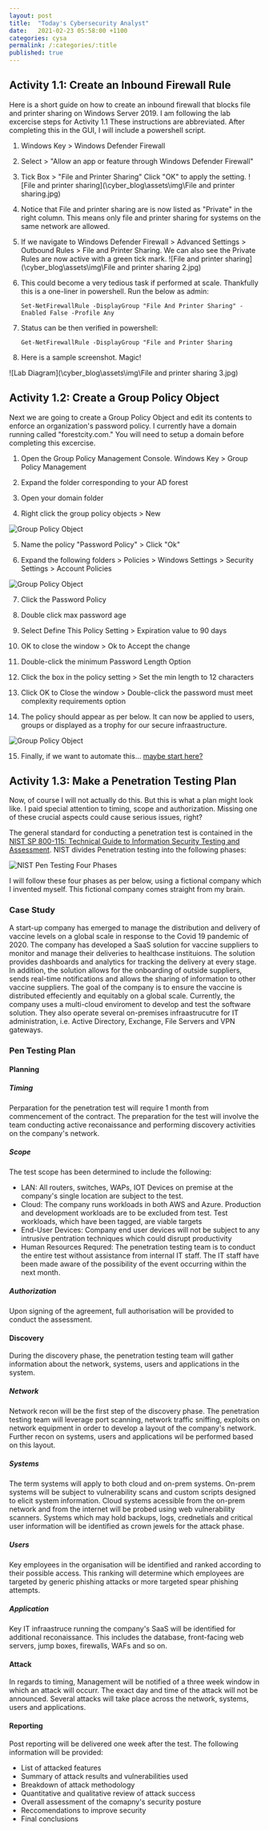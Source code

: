 ```yaml
---
layout: post
title:  "Today's Cybersecurity Analyst"
date:   2021-02-23 05:58:00 +1100
categories: cysa 
permalink: /:categories/:title
published: true
---
```


## Activity 1.1: Create an Inbound Firewall Rule
Here is a short guide on how to create an inbound firewall that blocks file and printer sharing on 
Windows Server 2019. I am following the lab excercise steps for Activity 1.1 These instructions are 
abbreviated. After completing this in the GUI, I will include a powershell script.

1. Windows Key > Windows Defender Firewall

2. Select > "Allow an app or feature through Windows Defender Firewall"

3. Tick Box > "File and Printer Sharing" Click "OK" to apply the setting.
![File and printer sharing](\cyber_blog\assets\img\File and printer sharing.jpg)

4. Notice that File and printer sharing are is now listed as "Private" in the right column. This means only
file and printer sharing for systems on the same network are allowed.

5. If we navigate to Windows Defender Firewall > Advanced Settings > Outbound Rules > File and Printer Sharing. We can also see the Private Rules are now active with a green tick mark.
![File and printer sharing](\cyber_blog\assets\img\File and printer sharing 2.jpg)

6. This could become a very tedious task if performed at scale. Thankfully this is a one-liner in powershell. Run the below as admin:

    `Set-NetFirewallRule -DisplayGroup "File And Printer Sharing" -Enabled False -Profile Any`

7. Status can be then verified in powershell:

    `Get-NetFirewallRule -DisplayGroup "File and Printer Sharing`

8. Here is a sample screenshot. Magic!

![Lab Diagram](\cyber_blog\assets\img\File and printer sharing 3.jpg)

## Activity 1.2: Create a Group Policy Object

Next we are going to create a Group Policy Object and edit its contents to enforce an organization's password
policy. I currently have a domain running called "forestcity.com." You will need to setup a domain before completing this excercise. 

1. Open the Group Policy Management Console. Windows Key > Group Policy Management

2. Expand the folder corresponding to your AD forest

3. Open your domain folder

4. Right click the group policy objects > New

![Group Policy Object](\cyber_blog\assets\img\gpo.jpg)

5. Name the policy "Password Policy" > Click "Ok"

6. Expand the following folders > Policies > Windows Settings > Security Settings > Account Policies

![Group Policy Object](\cyber_blog\assets\img\gpo2.jpg)

7. Click the Password Policy

8. Double click max password age

9. Select Define This Policy Setting > Expiration value to 90 days

10. OK to close the window > Ok to Accept the change

11. Double-click the minimum Password Length Option

12. Click the box in the policy setting > Set the min length to 12 characters

13. Click OK to Close the window > Double-click the password must meet complexity requirements option

14. The policy should appear as per below. It can now be applied to users, groups or displayed as a trophy for our secure infraastructure. 

![Group Policy Object](\cyber_blog\assets\img\gpo3.jpg)

15. Finally, if we want to automate this... [maybe start here?](https://docs.microsoft.com/en-us/powershell/module/grouppolicy/new-gpo?view=win10-ps)


## Activity 1.3: Make a Penetration Testing Plan

Now, of course I will not actually do this. But this is what a plan might look like. I paid special attention to timing, scope and authorization. Missing one of these crucial aspects could cause serious issues, right?

The general standard for conducting a penetration test is contained in the [NIST SP 800-115: Technical Guide to
Information Security Testing and Assessment](https://nvlpubs.nist.gov/nistpubs/Legacy/SP/nistspecialpublication800-115.pdf). NIST divides Penetration testing into the following phases:

![NIST Pen Testing Four Phases](\cyber_blog\assets\img\nistpentesting.jpg)

I will follow these four phases as per below, using a fictional company which I invented myself.
This fictional company comes straight from my brain.  

### Case Study

A start-up company has emerged to manage the distribution and delivery of vaccine levels on a global scale in response to the Covid 19 pandemic of 2020. The company has developed a SaaS solution for vaccine suppliers to monitor and manage their deliveries to healthcase instituions. The solution provides dashboards and analytics for tracking the delivery at every stage. In addition, the solution allows for the onboarding of outside suppliers, sends real-time notifications and allows the sharing of information to other vaccine suppliers. The goal of the company is to ensure the vaccine is distributed effeciently and equitably on a global scale. Currently, the company uses a multi-cloud enviroment to develop and test the software solution. They also operate several on-premises infraastrucutre for IT administration, i.e. Active Directory, Exchange, File Servers and VPN gateways.

### Pen Testing Plan

#### Planning

##### Timing

Perparation for the penetration test will require 1 month from commencement of the contract. The preparation for the test will involve the team conducting active reconaissance and performing discovery activities on the company's network.

##### Scope

The test scope has been determined to include the following:

* LAN: All routers, switches, WAPs, IOT Devices on premise at the company's single location are subject to the test.
* Cloud: The company runs workloads in both AWS and Azure. Production and development workloads are to be excluded from test. Test workloads, which have been tagged, are viable targets
* End-User Devices: Company end user devices will not be subject to any intrusive pentration techniques which could disrupt productivity
* Human Resources Requred: The penetration testing team is to conduct the entire test without assistance from internal IT staff. The IT staff have been made aware of the possibility of the event occurring within the next month. 

##### Authorization

Upon signing of the agreement, full authorisation will be provided to conduct the assessment.

#### Discovery

During the discovery phase, the penetration testing team will gather information about the network, systems, users and applications in the system. 

##### Network

Network recon will be the first step of the discovery phase. The penetration testing team will leverage port scanning, network traffic sniffing, exploits on network equipment in order to develop a layout of the company's network. Further recon on systems, users and applications wil be performed based on this layout.

##### Systems

The term systems will apply to both cloud and on-prem systems. On-prem systems will be subject to vulnerability scans and custom scripts designed to elicit system information. Cloud systems acessible from the on-prem network and from the internet will be probed using web vulnerability scanners. Systems which may hold backups, logs, crednetials and critical user information will be identified as crown jewels for the attack phase. 

##### Users

Key employees in the organisation will be identified and ranked according to their possible access. This ranking will determine which employees are targeted by generic phishing attacks or more targeted spear phishing attempts.

##### Application

Key IT infraastruce running the company's SaaS will be identified for additional reconaissance. This includes the database, front-facing web servers, jump boxes, firewalls, WAFs and so on.

#### Attack

In regards to timing, Management will be notified of a three week window in which an attack will occurr. The exact day and time of the attack will not be announced. Several attacks will take place across the network, systems, users and applications.

#### Reporting

Post reporting will be delivered one week after the test. The following information will be provided:

* List of attacked features
* Summary of attack results and vulnerabilities used
* Breakdown of attack methodology
* Quantitative and qualitative review of attack success
* Overall assessment of the comapny's security posture
* Reccomendations to improve security
* Final conclusions


<!-- ## Welcome! 

This is the first of a series of posts on my journey to pass the [CompTIA CySA+](https://www.comptia.org/certifications/cybersecurity-analyst).
I plan on taking my time and working through the material at a slow place. Sure, I could 
cram and pass the test in a few weeks... but would the certificate have any value if I lacked any of the knowledge associated with it?

These posts will focus on me completing the various lab excercises in this book [CompTIA CySA+ Study Guide](https://www.amazon.com.au/CompTIA-CySA-Study-Guide-CS0-001/dp/1119348978)
If you are using these posts as a guide to your own studies, I will assume that you have fundamental knowledge about networking, virtual machines and security. 

I will also add a glossary of terms and some miscellaneous cloud/security/IT ramblings.
Who knows what could happen? 

## Lab Setup

Here is a diagram of the initial virtual environment I will be using. This will change. I have setup a Nat Network of 10.0.2.0/24 within VirtualBox, this will place the
VMs on their own segmented network while still being NAT'd out to my real network. Refer to the VirtualBox documentation [here](https://www.virtualbox.org/manual/ch01.html#globalsettings) for setting up a NAT network. 

![Lab Diagram](/cyber_blog/assets/img/labdiagram.png)

## Required Software

Here are links for the main components of this architecture setup. Keep mind this can also
be run on VMWare, HyperV or in your own closet.

* [VirtualBox](https://www.virtualbox.org/wiki/Downloads) - Type 2 Hypervisor software.

* [Kali Linux VirtualBox Image](https://www.offensive-security.com/ kali-linux-vm-vmware-virtualbox-image-download/) - Some kind of Linux security people use.

* [Metasploitable](https://sourceforge.net/projects/metasploitable/) - An intentionally vulnerable Linux virtual machine.

* [Windows Server 2019](https://www.microsoft.com/en-AU/windows-server/trial) - For testing Windows vulnerabilities.

Thats it. Now off we go.  -->
